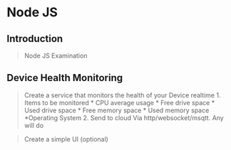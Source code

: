 # Node JS

## Introduction

> Node JS Examination

## Device Health Monitoring

> Create a service that monitors the health of your Device realtime
    1. Items to be monitored
        * CPU average usage
        * Free drive space
        * Used drive space
        * Free memory space
        * Used memory space
        *Operating System
    2. Send to cloud Via http/websocket/msqtt. Any will do


> Create a simple UI (optional)

